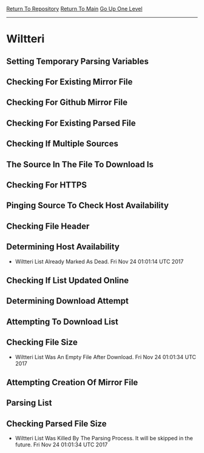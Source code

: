 [Return To Repository](https://github.com/deathbybandaid/piholeparser/)
[Return To Main](https://github.com/deathbybandaid/piholeparser/blob/master/RecentRunLogs/Mainlog.md)
[Go Up One Level](https://github.com/deathbybandaid/piholeparser/blob/master/RecentRunLogs/TopLevelScripts/30-Processing-Blacklists.md)
____________________________________
# Wiltteri
## Setting Temporary Parsing Variables
## Checking For Existing Mirror File
## Checking For Github Mirror File
## Checking For Existing Parsed File
## Checking If Multiple Sources
## The Source In The File To Download Is
## Checking For HTTPS
## Pinging Source To Check Host Availability
## Checking File Header
## Determining Host Availability
* Wiltteri List Already Marked As Dead. Fri Nov 24 01:01:14 UTC 2017
## Checking If List Updated Online
## Determining Download Attempt
## Attempting To Download List
## Checking File Size
* Wiltteri List Was An Empty File After Download. Fri Nov 24 01:01:34 UTC 2017
## Attempting Creation Of Mirror File
## Parsing List
## Checking Parsed File Size
* Wiltteri List Was Killed By The Parsing Process. It will be skipped in the future. Fri Nov 24 01:01:34 UTC 2017
